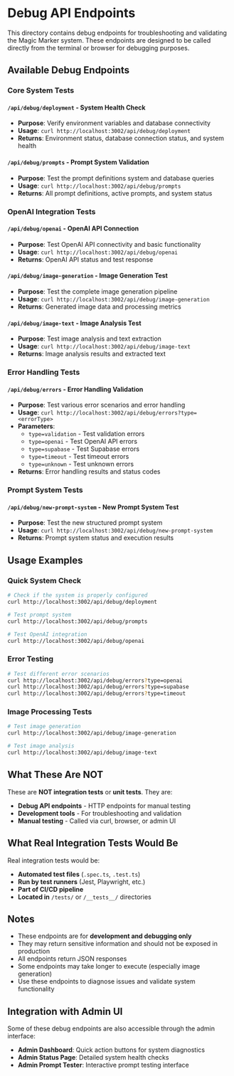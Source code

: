 # Debug API Endpoints

This directory contains debug endpoints for troubleshooting and validating the Magic Marker system. These endpoints are designed to be called directly from the terminal or browser for debugging purposes.

## Available Debug Endpoints

### Core System Tests

#### `/api/debug/deployment` - System Health Check
- **Purpose**: Verify environment variables and database connectivity
- **Usage**: `curl http://localhost:3002/api/debug/deployment`
- **Returns**: Environment status, database connection status, and system health

#### `/api/debug/prompts` - Prompt System Validation
- **Purpose**: Test the prompt definitions system and database queries
- **Usage**: `curl http://localhost:3002/api/debug/prompts`
- **Returns**: All prompt definitions, active prompts, and system status

### OpenAI Integration Tests

#### `/api/debug/openai` - OpenAI API Connection
- **Purpose**: Test OpenAI API connectivity and basic functionality
- **Usage**: `curl http://localhost:3002/api/debug/openai`
- **Returns**: OpenAI API status and test response

#### `/api/debug/image-generation` - Image Generation Test
- **Purpose**: Test the complete image generation pipeline
- **Usage**: `curl http://localhost:3002/api/debug/image-generation`
- **Returns**: Generated image data and processing metrics

#### `/api/debug/image-text` - Image Analysis Test
- **Purpose**: Test image analysis and text extraction
- **Usage**: `curl http://localhost:3002/api/debug/image-text`
- **Returns**: Image analysis results and extracted text

### Error Handling Tests

#### `/api/debug/errors` - Error Handling Validation
- **Purpose**: Test various error scenarios and error handling
- **Usage**: `curl http://localhost:3002/api/debug/errors?type=<errorType>`
- **Parameters**:
  - `type=validation` - Test validation errors
  - `type=openai` - Test OpenAI API errors
  - `type=supabase` - Test Supabase errors
  - `type=timeout` - Test timeout errors
  - `type=unknown` - Test unknown errors
- **Returns**: Error handling results and status codes

### Prompt System Tests

#### `/api/debug/new-prompt-system` - New Prompt System Test
- **Purpose**: Test the new structured prompt system
- **Usage**: `curl http://localhost:3002/api/debug/new-prompt-system`
- **Returns**: Prompt system status and execution results

## Usage Examples

### Quick System Check
```bash
# Check if the system is properly configured
curl http://localhost:3002/api/debug/deployment

# Test prompt system
curl http://localhost:3002/api/debug/prompts

# Test OpenAI integration
curl http://localhost:3002/api/debug/openai
```

### Error Testing
```bash
# Test different error scenarios
curl http://localhost:3002/api/debug/errors?type=openai
curl http://localhost:3002/api/debug/errors?type=supabase
curl http://localhost:3002/api/debug/errors?type=timeout
```

### Image Processing Tests
```bash
# Test image generation
curl http://localhost:3002/api/debug/image-generation

# Test image analysis
curl http://localhost:3002/api/debug/image-text
```

## What These Are NOT

These are **NOT integration tests** or **unit tests**. They are:
- **Debug API endpoints** - HTTP endpoints for manual testing
- **Development tools** - For troubleshooting and validation
- **Manual testing** - Called via curl, browser, or admin UI

## What Real Integration Tests Would Be

Real integration tests would be:
- **Automated test files** (`.spec.ts`, `.test.ts`)
- **Run by test runners** (Jest, Playwright, etc.)
- **Part of CI/CD pipeline**
- **Located in** `/tests/` or `/__tests__/` directories

## Notes

- These endpoints are for **development and debugging only**
- They may return sensitive information and should not be exposed in production
- All endpoints return JSON responses
- Some endpoints may take longer to execute (especially image generation)
- Use these endpoints to diagnose issues and validate system functionality

## Integration with Admin UI

Some of these debug endpoints are also accessible through the admin interface:
- **Admin Dashboard**: Quick action buttons for system diagnostics
- **Admin Status Page**: Detailed system health checks
- **Admin Prompt Tester**: Interactive prompt testing interface
